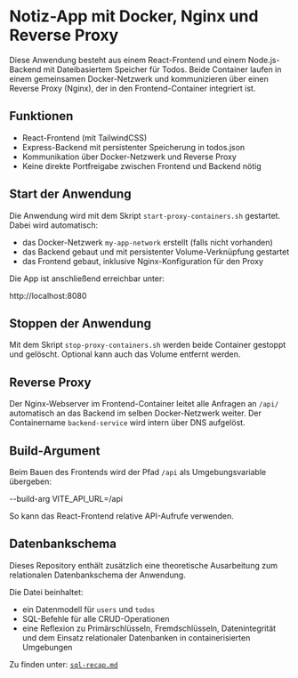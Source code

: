 # Notiz-App mit Docker, Nginx und Reverse Proxy

Diese Anwendung besteht aus einem React-Frontend und einem Node.js-Backend mit Dateibasiertem Speicher für Todos. Beide Container laufen in einem gemeinsamen Docker-Netzwerk und kommunizieren über einen Reverse Proxy (Nginx), der in den Frontend-Container integriert ist.

## Funktionen

- React-Frontend (mit TailwindCSS)
- Express-Backend mit persistenter Speicherung in todos.json
- Kommunikation über Docker-Netzwerk und Reverse Proxy
- Keine direkte Portfreigabe zwischen Frontend und Backend nötig

## Start der Anwendung

Die Anwendung wird mit dem Skript `start-proxy-containers.sh` gestartet. Dabei wird automatisch:

- das Docker-Netzwerk `my-app-network` erstellt (falls nicht vorhanden)
- das Backend gebaut und mit persistenter Volume-Verknüpfung gestartet
- das Frontend gebaut, inklusive Nginx-Konfiguration für den Proxy

Die App ist anschließend erreichbar unter:

http://localhost:8080


## Stoppen der Anwendung

Mit dem Skript `stop-proxy-containers.sh` werden beide Container gestoppt und gelöscht. Optional kann auch das Volume entfernt werden.

## Reverse Proxy

Der Nginx-Webserver im Frontend-Container leitet alle Anfragen an `/api/` automatisch an das Backend im selben Docker-Netzwerk weiter. Der Containername `backend-service` wird intern über DNS aufgelöst.

## Build-Argument

Beim Bauen des Frontends wird der Pfad `/api` als Umgebungsvariable übergeben:

--build-arg VITE_API_URL=/api

So kann das React-Frontend relative API-Aufrufe verwenden.

## Datenbankschema

Dieses Repository enthält zusätzlich eine theoretische Ausarbeitung zum relationalen Datenbankschema der Anwendung.

Die Datei beinhaltet:

- ein Datenmodell für `users` und `todos`
- SQL-Befehle für alle CRUD-Operationen
- eine Reflexion zu Primärschlüsseln, Fremdschlüsseln, Datenintegrität und dem Einsatz relationaler Datenbanken in containerisierten Umgebungen

Zu finden unter: [`sql-recap.md`](./sql-recap.md)
